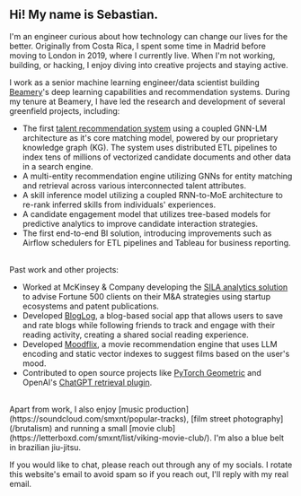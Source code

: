 <!--
fas fa-envelope: mailto:quinone.sectors0x@icloud.com
fab fa-linkedin-in: https://www.linkedin.com/in/sebastianmontero/
fab fa-github:  https://github.com/sebastian-montero
fa-brands fa-bluesky: https://bsky.app/profile/seb.incendia.dev
-->
## Hi! My name is **Sebastian**.

I'm an engineer curious about how technology can change our lives for the better. Originally from Costa Rica, I spent some time in Madrid before moving to London in 2019, where I currently live. When I'm not working, building, or hacking, I enjoy diving into creative projects and staying active.

I work as a senior machine learning engineer/data scientist building [Beamery](https://beamery.com/about-us/)'s deep learning capabilities and recommendation systems. During my tenure at Beamery, I have led the research and development of several greenfield projects, including:

- The first [talent recommendation system](https://beamery.com/resources/sourcing/uncover-top-talent-fast-with-ai-talent-match) using a coupled GNN-LM architecture as it's core matching model, powered by our proprietary knowledge graph (KG). The system uses distributed ETL pipelines to index tens of millions of vectorized candidate documents and other data in a search engine.
- A multi-entity recommendation engine utilizing GNNs for entity matching and retrieval across various interconnected talent attributes.
- A skill inference model utilizing a coupled RNN-to-MoE architecture to re-rank inferred skills from individuals' experiences.
- A candidate engagement model that utilizes tree-based models for predictive analytics to improve candidate interaction strategies.
- The first end-to-end BI solution, introducing improvements such as Airflow schedulers for ETL pipelines and Tableau for business reporting.

<br/>
Past work and other projects:

- Worked at McKinsey & Company developing the [SILA analytics solution](https://www.mckinsey.com/industries/automotive-and-assembly/our-insights/start-me-up-where-mobility-investments-are-going) to advise Fortune 500 clients on their M&A strategies using startup ecosystems and patent publications.
- Developed [BlogLog](https://bloglog.incendia.dev), a blog-based social app that allows users to save and rate blogs while following friends to track and engage with their reading activity, creating a shared social reading experience.
- Developed [Moodflix](https://moodflix.incendia.dev), a movie recommendation engine that uses LLM encoding and static vector indexes to suggest films based on the user's mood.
- Contributed to open source projects like [PyTorch Geometric](https://github.com/sebastian-montero/pytorch_geometric) and OpenAI's [ChatGPT retrieval plugin](https://github.com/sebastian-montero/chatgpt-retrieval-plugin).

<br/>
Apart from work, I also enjoy [music production](https://soundcloud.com/smxnt/popular-tracks), [film street photography](/brutalism) and running a small [movie club](https://letterboxd.com/smxnt/list/viking-movie-club/). I'm also a blue belt in brazilian jiu-jitsu.

If you would like to chat, please reach out through any of my socials. I rotate this website's email to avoid spam so if you reach out, I'll reply with my real email.
